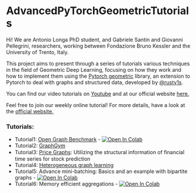 # AdvancedPyTorchGeometricTutorials
Hi! We are Antonio Longa PhD student, and Gabriele Santin and Giovanni Pellegrini, researchers, working between Fondazione Bruno Kessler and the University of Trento, Italy.

This project aims to present through a series of tutorials various techniques in the field of Geometric Deep Learning, focusing on how they work and how to implement them using the [Pytorch geometric](https://github.com/rusty1s/pytorch_geometric)
library, an extension to Pytorch to deal with graphs and structured data,
developed by [@rusty1s](https://github.com/rusty1s).

You can find our video tutorials on [Youtube](https://www.youtube.com/user/94longa2112/featured) and at our official website [here.](https://antoniolonga.github.io/Advanced_PyG_tutorials/index.html)

Feel free to join our weekly online tutorial! For more details, have a look at the  [official website.](https://antoniolonga.github.io/Advanced_PyG_tutorials/index.html)

### Tutorials:

* Tutorial1: [Open Graph Benchmark](https://youtu.be/DOFM2e_o5lU) - [![Open In Colab](https://colab.research.google.com/assets/colab-badge.svg)](https://colab.research.google.com/github/AntonioLonga/AdvancePyTorchGeometricTutorials/blob/main/Tutorial1/Tutorial_1.ipynb)
* Tutorial2: [GraphGym](https://youtu.be/dGRQe92PBBw)
* Tutorial3: [Price Graphs](https://youtu.be/QTvb8m_7KUE): Utilizing the structural information of ﬁnancial time series for stock prediction
* Tutorial4: [Heterogeneous graph learning](https://youtu.be/qL09oshDKww)
* Tutorial5: Advance mini-batching: Basics and an example with bipartite graphs - [![Open In Colab](https://colab.research.google.com/assets/colab-badge.svg)](https://colab.research.google.com/github/AntonioLonga/AdvancePyTorchGeometricTutorials/blob/main/Tutorial5/Tutorial_5.ipynb)
* Tutorial6: Memory efficient aggregations - [![Open In Colab](https://colab.research.google.com/assets/colab-badge.svg)](https://colab.research.google.com/github/AntonioLonga/AdvancePyTorchGeometricTutorials/blob/main/Tutorial6/Tutorial[6.ipynb)

